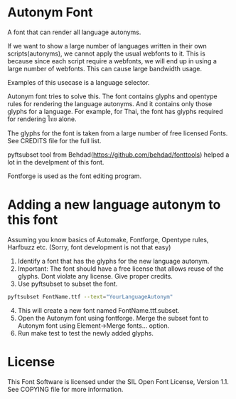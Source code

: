 Autonym Font
===========

A font that can render all language autonyms.

If we want to show a large number of languages written in their own 
scripts(autonyms), we cannot apply the usual webfonts to it. This is because
since each script require a webfonts, we will end up in using a large number
of webfonts. This can cause large bandwidth usage.

Examples of this usecase is a language selector.

Autonym font tries to solve this. The font contains glyphs and opentype rules
for rendering the language autonyms. And it contains only those glyphs for a
language. For example, for Thai, the font has glyphs required for rendering ไทย 
alone.

The glyphs for the font is taken from a large number of free licensed Fonts.
See CREDITS file for the full list.

pyftsubset tool from Behdad(https://github.com/behdad/fonttools) helped a lot
in the develpment of this font.

Fontforge is used as the font editing program.

Adding a new language autonym to this font
=====================================
Assuming you know basics of Automake, Fontforge, Opentype rules, Harfbuzz etc.
(Sorry, font development is not that easy)

1. Identify a font that has the glyphs for the new language autonym.
2. Important: The font should have a free license that allows reuse of the
glyphs. Dont violate any license. Give proper credits.
3. Use pyftsubset to subset the font.

```bash
pyftsubset FontName.ttf --text="YourLanguageAutonym"
```

4. This will create a new font named FontName.ttf.subset.
5. Open the Autonym font using fontforge. Merge the subset font to Autonym font using
Element->Merge fonts... option.
6. Run make test to test the newly added glyphs.

License
======

This Font Software is licensed under the SIL Open Font License, Version 1.1.
See COPYING file for more information.


